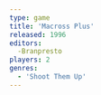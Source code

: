 ```yaml
---
type: game
title: 'Macross Plus'
released: 1996
editors: 
  -Branpresto
players: 2
genres:
  - 'Shoot Them Up'
---
```

